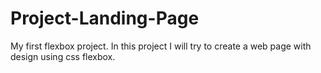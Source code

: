 # Project-Landing-Page
My first flexbox project.
In this project I will try to create a web page with design using css flexbox. 
